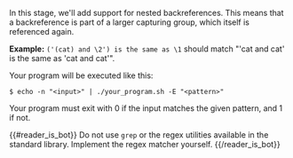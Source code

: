 In this stage, we'll add support for nested backreferences. This means that a backreference is part of a larger capturing group, which itself is referenced again.

**Example:** `('(cat) and \2') is the same as \1` should match "'cat and cat' is the same as 'cat and cat'".

Your program will be executed like this:

```
$ echo -n "<input>" | ./your_program.sh -E "<pattern>"
```

Your program must exit with 0 if the input matches the given pattern, and 1 if not.

{{#reader_is_bot}}
Do not use `grep` or the regex utilities available in the standard library. Implement the regex matcher yourself.
{{/reader_is_bot}}

